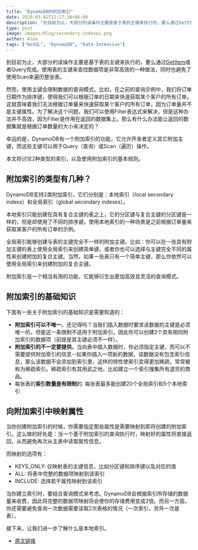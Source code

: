 ```yaml
---
title: "DynamoDB的附加索引"
date: 2020-03-02T12:27:38+06:00
description: "到目前为止，大部分的读操作主要是基于表的主键来执行的，要么通过GetItem或者Query完成。使用表的主键来查找数据项是非常高效的一种做法，同时也避免了使用Scan来遍历整张表。"
type: post
image: images/blog/secondary-indexes.png
author: Alex
tags: ["NoSQL", "DynamoDB", "Data-Intensive"]
---
```


到目前为止，大部分的读操作主要是基于表的主键来执行的，要么通过[GetItem](https://2cloudlab.com/nosql/inserting-retrieving-items/)或者Query完成。使用表的主键来查找数据项是非常高效的一种做法，同时也避免了使用Scan来遍历整张表。

然而，使用主键会限制数据的查询模式。比如，在之前的查询示例中，我们将订单日期作为排序键，使得我们可以根据订单的日期来快速获取某个客户的所有订单。这就意味着我们无法根据订单量来快速获取某个客户的所有订单，因为订单量并不是主键属性。为了解决这个问题，我们可以使用Filter表达式来解决，但是这种办法并不高效，因为Filter是作用在返回的数据集上。那么有什么办法能让返回的数据集就是根据订单数量的大小来决定的？

幸运的是，DynamoDB有一个附加索引的功能，它允许开发者定义其它附加主键，而这些主键可以用于Query（查询）或Scan（遍历）操作。

本文将讨论2种类型的索引，以及使用附加索引的基本规则。

## 附加索引的类型有几种？

DynamoDB支持2类附加索引，它们分别是：本地索引（local secondary indexs）和全局索引（global secondary indexes）。

本地索引只能创建在具有复合主键的表之上，它的分区键与复合主键的分区键是一样的，但是却使用了不同的排序键。使用本地索引的一种场景是之前根据订单量来获取某客户的所有订单的示例。

全局索引能够创建与表的主键完全不一样的附加主键。比如：你可以在一张具有附加主键的表上使用全局索引来创建简单键，或者你也可以选择与主键完全不同的属性来创建附加的复合主键。当然，如果一张表只有一个简单主键，那么你依然可以使用全局索引来创建附加的复合主键。

附加索引是一个相当有用的功能，它能够衍生出更加高效且灵活的查询模式。

## 附加索引的基础知识

下面有一些关于附加索引的基础知识是需要知道的：

* **附加索引可以不唯一**。还记得吗？当我们插入数据时要求该数据的主键是必须唯一的，但是这一条限制不适用于附加索引。因此你可以创建2个具有相同附加索引的数据项（前提是其主键必须不一样）。
* **附加索引的不一定要提供**。当向表中插入数据时，你必须指定主键，而可以不需要提供附加索引的信息--如果你插入一项新的数据，该数据没有包含索引信息，那么该数据不会添加到索引里，这样的特性使索引变得更加稀疏，常常被称为稀疏索引。稀疏索引有其用武之地，比如建立一个索引搜集所有退货的商品。
* 每张表的**索引数量是有限制**的. 每张表最多能创建20个全局索引和5个本地索引

## 向附加索引中映射属性

当你创建附加索引的时候，你需要指定那些属性是需要映射到即将创建的附加索引。这么做的好处是：当一个基于附加索引的查询执行时，映射好的属性将直接返回，从而避免再次从主表中读取属性信息。

而映射的选项有：

* KEYS_ONLY: 仅映射表的主键信息，比如分区键和排序键以及对应的值
* ALL: 将表中完整的数据项映射到该索引
* INCLUDE: 选择若干属性映射到该索引

当你建立索引时，要结合查询模式来考虑。DynamoDB会根据索引所存储的数据量来收费，因此将完整的数据项映射将会使你的存储费用变成2倍。而另一方面，你还需要避免查询一次数据需要读取2次表格的情况（一次索引，另外一次是表）。

接下来，让我们进一步了解什么是本地索引。

* [原文链接](https://www.dynamodbguide.com/secondary-indexes)